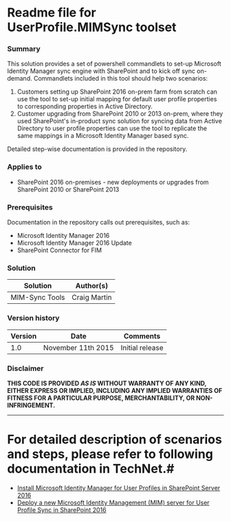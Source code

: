 # Readme file for UserProfile.MIMSync toolset #

### Summary ###
This solution provides a set of powershell commandlets to set-up Microsoft Identity Manager sync engine with SharePoint and to kick off sync on-demand. Commandlets included in this tool should help two scenarios:
1.  Customers setting up SharePoint 2016 on-prem farm from scratch can use the tool to set-up initial mapping for default user profile properties to corresponding properties in Active Directory. 
2.  Customer upgrading from SharePoint 2010 or 2013 on-prem, where they used SharePoint's in-product sync solution for syncing data from Active Directory to user profile properties can use the tool to replicate the same mappings in a Microsoft Identity Manager based sync.

Detailed step-wise documentation is provided in the repository.    

### Applies to ###
-  SharePoint 2016 on-premises - new deployments or upgrades from SharePoint 2010 or SharePoint 2013

### Prerequisites ###
Documentation in the repository calls out prerequisites, such as:
* Microsoft Identity Manager 2016
* Microsoft Identity Manager 2016 Update
* SharePoint Connector for FIM 

### Solution ###
Solution | Author(s)
---------|----------
MIM-Sync Tools | Craig Martin 

### Version history ###
Version  | Date | Comments
---------| -----| --------
1.0  | November 11th 2015 | Initial release

### Disclaimer ###
**THIS CODE IS PROVIDED *AS IS* WITHOUT WARRANTY OF ANY KIND, EITHER EXPRESS OR IMPLIED, INCLUDING ANY IMPLIED WARRANTIES OF FITNESS FOR A PARTICULAR PURPOSE, MERCHANTABILITY, OR NON-INFRINGEMENT.**


----------

# For detailed description of scenarios and steps, please refer to following documentation in TechNet.#

- [Install Microsoft Identity Manager for User Profiles in SharePoint Server 2016](https://technet.microsoft.com/en-us/library/mt627723.aspx)
- [Deploy a new Microsoft Identity Management (MIM) server for User Profile Sync in SharePoint 2016](https://technet.microsoft.com/en-us/library/mt637055.aspx)



